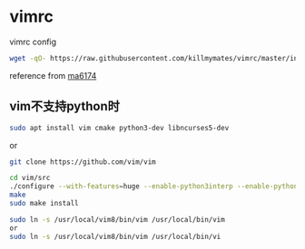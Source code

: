 # vimrc
vimrc config

```sh
wget -qO- https://raw.githubusercontent.com/killmymates/vimrc/master/install.sh | sh -x
```

reference from [ma6174](https://github.com/ma6174/vim-deprecated)


## vim不支持python时

```sh
sudo apt install vim cmake python3-dev libncurses5-dev
```
or
```sh
git clone https://github.com/vim/vim

cd vim/src 
./configure --with-features=huge --enable-python3interp --enable-pythoninterp --with-python-config-dir=/usr/lib/python2.7/config-x86_64-linux-gnu/ --enable-rubyinterp --enable-luainterp --enable-perlinterp --with-python3-config-dir=/usr/lib/python3.5/config-3.5m-x86_64-linux-gnu/ --enable-multibyte --enable-cscope --prefix=/usr/local/vim8/
make
sudo make install

sudo ln -s /usr/local/vim8/bin/vim /usr/local/bin/vim
or
sudo ln -s /usr/local/vim8/bin/vim /usr/local/bin/vi
```
